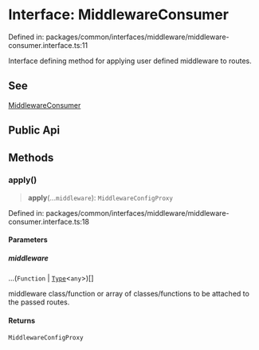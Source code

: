 # Interface: MiddlewareConsumer

Defined in: packages/common/interfaces/middleware/middleware-consumer.interface.ts:11

Interface defining method for applying user defined middleware to routes.

## See

[MiddlewareConsumer](https://docs.nestjs.com/middleware#middleware-consumer)

## Public Api

## Methods

### apply()

> **apply**(...`middleware`): `MiddlewareConfigProxy`

Defined in: packages/common/interfaces/middleware/middleware-consumer.interface.ts:18

#### Parameters

##### middleware

...(`Function` \| [`Type`](Type.md)\<`any`\>)[]

middleware class/function or array of classes/functions
to be attached to the passed routes.

#### Returns

`MiddlewareConfigProxy`
